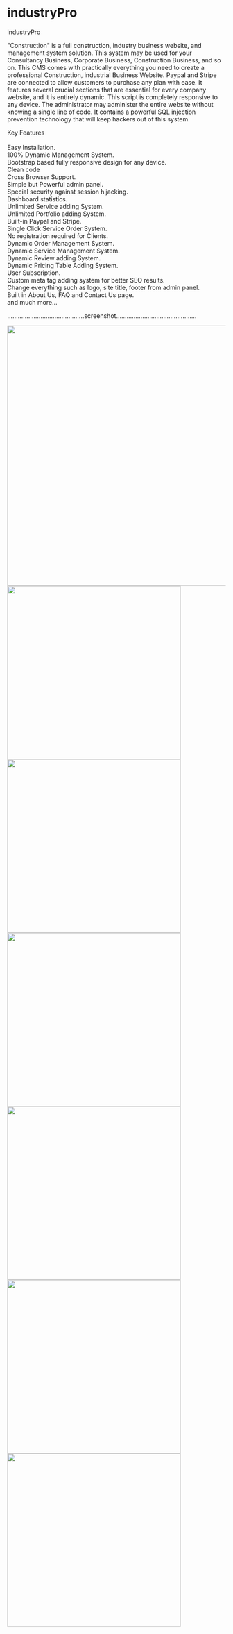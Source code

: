# industryPro
industryPro

"Construction" is a full construction, industry business website, and management system solution. This system may be used for your Consultancy Business, Corporate Business, Construction Business, and so on. This CMS comes with practically everything you need to create a professional Construction, industrial Business Website. Paypal and Stripe are connected to allow customers to purchase any plan with ease. It features several crucial sections that are essential for every company website, and it is entirely dynamic. This script is completely responsive to any device. The administrator may administer the entire website without knowing a single line of code. It contains a powerful SQL injection prevention technology that will keep hackers out of this system.

Key Features<br><br>
Easy Installation.<br>
100% Dynamic Management System.<br>
Bootstrap based fully responsive design for any device.<br>
Clean code<br>
Cross Browser Support.<br>
Simple but Powerful admin panel.<br>
Special security against session hijacking.<br>
Dashboard statistics.<br>
Unlimited Service adding System.<br>
Unlimited Portfolio adding System.<br>
Built-in Paypal and Stripe.<br>
Single Click Service Order System.<br>
No registration required for Clients.<br>
Dynamic Order Management System.<br>
Dynamic Service Management System.<br>
Dynamic Review adding System.<br>
Dynamic Pricing Table Adding System.<br>
User Subscription.<br>
Custom meta tag adding system for better SEO results.<br>
Change everything such as logo, site title, footer from admin panel.<br>
Built in About Us, FAQ and Contact Us page.<br>
and much more…<br>

............................................screenshot..............................................

<img src="https://github.com/pepelawycliffe/industryPro/blob/main/industrypro_screenshots/Screenshot%20(1).jpg" width="600">
<img src="https://github.com/pepelawycliffe/industryPro/blob/main/industrypro_screenshots/Screenshot%20(2).jpg" width="400">
<img src="https://github.com/pepelawycliffe/industryPro/blob/main/industrypro_screenshots/Screenshot%20(3).jpg" width="400">
<img src="https://github.com/pepelawycliffe/industryPro/blob/main/industrypro_screenshots/Screenshot%20(4).jpg" width="400">
<img src="https://github.com/pepelawycliffe/industryPro/blob/main/industrypro_screenshots/Screenshot%20(5).jpg" width="400">
<img src="https://github.com/pepelawycliffe/industryPro/blob/main/industrypro_screenshots/Screenshot%20(6).jpg" width="400">
<img src="https://github.com/pepelawycliffe/industryPro/blob/main/industrypro_screenshots/Screenshot%20(7).jpg" width="400">

